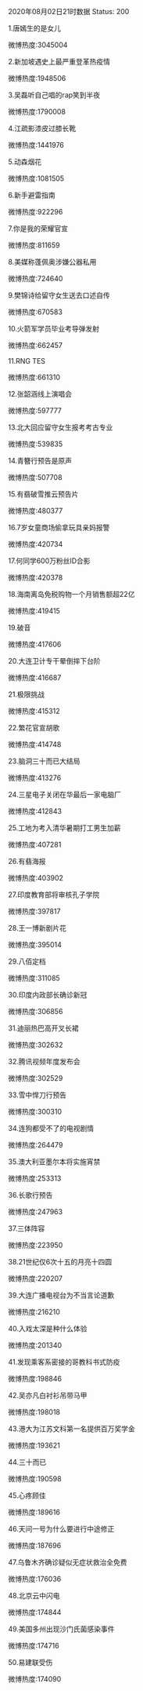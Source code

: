 2020年08月02日21时数据
Status: 200

1.唐嫣生的是女儿

微博热度:3045004

2.新加坡遇史上最严重登革热疫情

微博热度:1948506

3.吴磊听自己唱的rap笑到半夜

微博热度:1790008

4.江疏影漆皮过膝长靴

微博热度:1441976

5.动森烟花

微博热度:1081505

6.新手避雷指南

微博热度:922296

7.你是我的荣耀官宣

微博热度:811659

8.美媒称蓬佩奥涉嫌公器私用

微博热度:724640

9.樊锦诗给留守女生送去口述自传

微博热度:670583

10.火箭军学员毕业考导弹发射

微博热度:662457

11.RNG TES

微博热度:661310

12.张韶涵线上演唱会

微博热度:597777

13.北大回应留守女生报考考古专业

微博热度:539835

14.青簪行预告是原声

微博热度:507708

15.有翡破雪推云预告片

微博热度:480377

16.7岁女童商场偷拿玩具亲妈报警

微博热度:420734

17.何同学600万粉丝ID合影

微博热度:420378

18.海南离岛免税购物一个月销售额超22亿

微博热度:419415

19.破音

微博热度:417606

20.大连卫计专干晕倒摔下台阶

微博热度:416687

21.极限挑战

微博热度:415312

22.繁花官宣胡歌

微博热度:414748

23.脑洞三十而已大结局

微博热度:413276

24.三星电子关闭在华最后一家电脑厂

微博热度:412843

25.工地为考入清华暑期打工男生加薪

微博热度:407281

26.有翡海报

微博热度:403902

27.印度教育部将审核孔子学院

微博热度:397817

28.王一博新剧片花

微博热度:395014

29.八佰定档

微博热度:311085

30.印度内政部长确诊新冠

微博热度:306856

31.迪丽热巴高开叉长裙

微博热度:302632

32.腾讯视频年度发布会

微博热度:302529

33.雪中悍刀行预告

微博热度:300310

34.连狗都受不了的电视剧情

微博热度:264479

35.澳大利亚墨尔本将实施宵禁

微博热度:253313

36.长歌行预告

微博热度:247963

37.三体阵容

微博热度:223950

38.21世纪仅6次十五的月亮十四圆

微博热度:220207

39.大连广播电视台为不当言论道歉

微博热度:216210

40.入戏太深是种什么体验

微博热度:201340

41.发现乘客系密接的哥教科书式防疫

微博热度:198846

42.吴亦凡白衬衫吊带马甲

微博热度:198018

43.港大为江苏文科第一名提供百万奖学金

微博热度:193621

44.三十而已

微博热度:190598

45.心疼顾佳

微博热度:189616

46.天问一号为什么要进行中途修正

微博热度:187696

47.乌鲁木齐确诊疑似无症状救治全免费

微博热度:176036

48.北京云中闪电

微博热度:174844

49.美国多州出现沙门氏菌感染事件

微博热度:174716

50.易建联受伤

微博热度:174090

